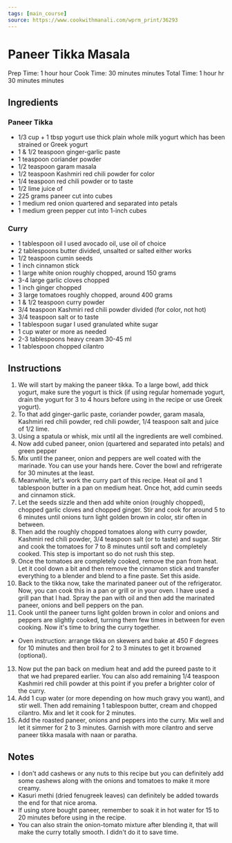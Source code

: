```yaml
---
tags: [main_course]
source: https://www.cookwithmanali.com/wprm_print/36293
---
```


# Paneer Tikka Masala

Prep Time: 1 hour hour
Cook Time: 30 minutes minutes
Total Time: 1 hour hr 30 minutes minutes

## Ingredients

### Paneer Tikka

- 1/3 cup + 1 tbsp yogurt use thick plain whole milk yogurt which has been strained or Greek yogurt
- 1 & 1/2 teaspoon ginger-garlic paste
- 1 teaspoon coriander powder
- 1/2 teaspoon garam masala
- 1/2 teaspoon Kashmiri red chili powder for color
- 1/4 teaspoon red chili powder or to taste
- 1/2 lime juice of
- 225 grams paneer cut into cubes
- 1 medium red onion quartered and separated into petals
- 1 medium green pepper cut into 1-inch cubes

### Curry

- 1 tablespoon oil I used avocado oil, use oil of choice
- 2 tablespoons butter divided, unsalted or salted either works
- 1/2 teaspoon cumin seeds
- 1 inch cinnamon stick
- 1 large white onion roughly chopped, around 150 grams
- 3-4 large garlic cloves chopped
- 1 inch ginger chopped
- 3 large tomatoes roughly chopped, around 400 grams
- 1 & 1/2 teaspoon curry powder
- 3/4 teaspoon Kashmiri red chili powder divided (for color, not hot)
- 3/4 teaspoon salt or to taste
- 1 tablespoon sugar I used granulated white sugar
- 1 cup water or more as needed
- 2-3 tablespoons heavy cream 30-45 ml
- 1 tablespoon chopped cilantro

## Instructions

1. We will start by making the paneer tikka. To a large bowl, add thick yogurt, make sure the yogurt is thick (if using regular homemade yogurt, drain the yogurt for 3 to 4 hours before using in the recipe or use Greek yogurt).
2. To that add ginger-garlic paste, coriander powder, garam masala, Kashmiri red chili powder, red chili powder, 1/4 teaspoon salt and juice of 1/2 lime.
3. Using a spatula or whisk, mix until all the ingredients are well combined.
4. Now add cubed paneer, onion (quartered and separated into petals) and green pepper
5. Mix until the paneer, onion and peppers are well coated with the marinade. You can use your hands here. Cover the bowl and refrigerate for 30 minutes at the least.
6. Meanwhile, let's work the curry part of this recipe. Heat oil and 1 tablespoon butter in a pan on medium heat. Once hot, add cumin seeds and cinnamon stick.
7. Let the seeds sizzle and then add white onion (roughly chopped), chopped garlic cloves and chopped ginger. Stir and cook for around 5 to 6 minutes until onions turn light golden brown in color, stir often in between.
8. Then add the roughly chopped tomatoes along with curry powder, Kashmiri red chili powder, 3/4 teaspoon salt (or to taste) and sugar. Stir and cook the tomatoes for 7 to 8 minutes until soft and completely cooked. This step is important so do not rush this step.
9. Once the tomatoes are completely cooked, remove the pan from heat. Let it cool down a bit and then remove the cinnamon stick and transfer everything to a blender and blend to a fine paste. Set this aside.
10. Back to the tikka now, take the marinated paneer out of the refrigerator. Now, you can cook this in a pan or grill or in your oven. I have used a grill pan that I had. Spray the pan with oil and then add the marinated paneer, onions and bell peppers on the pan.
11. Cook until the paneer turns light golden brown in color and onions and peppers are slightly cooked, turning them few times in between for even cooking. Now it's time to bring the curry together.
  - Oven instruction: arrange tikka on skewers and bake at 450 F degrees for 10 minutes and then broil for 2 to 3 minutes to get it browned (optional).
13. Now put the pan back on medium heat and add the pureed paste to it that we had prepared earlier. You can also add remaining 1/4 teaspoon Kashmiri red chili powder at this point if you prefer a brighter color of the curry.
14. Add 1 cup water (or more depending on how much gravy you want), and stir well. Then add remaining 1 tablespoon butter, cream and chopped cilantro. Mix and let it cook for 2 minutes.
15. Add the roasted paneer, onions and peppers into the curry. Mix well and let it simmer for 2 to 3 minutes. Garnish with more cilantro and serve paneer tikka masala with naan or paratha.

## Notes

- I don't add cashews or any nuts to this recipe but you can definitely add some cashews along with the onions and tomatoes to make it more creamy.
- Kasuri methi (dried fenugreek leaves) can definitely be added towards the end for that nice aroma.
- If using store bought paneer, remember to soak it in hot water for 15 to 20 minutes before using in the recipe.
- You can also strain the onion-tomato mixture after blending it, that will make the curry totally smooth. I didn't do it to save time.
